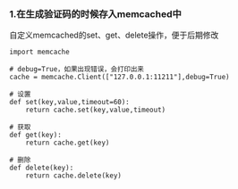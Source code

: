 ### 1.在生成验证码的时候存入memcached中

自定义memcached的set、get、delete操作，便于后期修改

```
import memcache

# debug=True，如果出现错误，会打印出来
cache = memcache.Client(["127.0.0.1:11211"],debug=True)

# 设置
def set(key,value,timeout=60):
    return cache.set(key,value,timeout)

# 获取
def get(key):
    return cache.get(key)

# 删除
def delete(key):
    return cache.delete(key)
```



